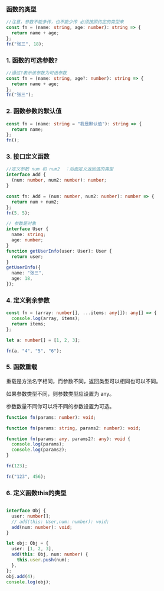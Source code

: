 ### 函数的类型

```ts
//注意，参数不能多传，也不能少传 必须按照约定的类型来
const fn = (name: string, age: number): string => {
  return name + age;
};
fn("张三", 18);
```

### 1. 函数的可选参数?

```ts
//通过?表示该参数为可选参数
const fn = (name: string, age?: number): string => {
  return name + age;
};
fn("张三");
```

### 2. 函数参数的默认值

```ts
const fn = (name: string = "我是默认值"): string => {
  return name;
};
fn();
```

### 3. 接口定义函数

```ts
//定义参数 num 和 num2  ：后面定义返回值的类型
interface Add {
  (num: number, num2: number): number;
}

const fn: Add = (num: number, num2: number): number => {
  return num + num2;
};
fn(5, 5);

// 参数是对象
interface User {
  name: string;
  age: number;
}
function getUserInfo(user: User): User {
  return user;
}
getUserInfo({
  name: "张三",
  age: 18,
});
```

### 4. 定义剩余参数

```ts
const fn = (array: number[], ...items: any[]): any[] => {
  console.log(array, items);
  return items;
};

let a: number[] = [1, 2, 3];

fn(a, "4", "5", "6");
```

### 5. 函数重载

重载是方法名字相同，而参数不同，返回类型可以相同也可以不同。

如果参数类型不同，则参数类型应设置为 any。

参数数量不同你可以将不同的参数设置为可选。

```ts
function fn(params: number): void;

function fn(params: string, params2: number): void;

function fn(params: any, params2?: any): void {
  console.log(params);
  console.log(params2);
}

fn(123);

fn("123", 456);
```

### 6. 定义函数this的类型
```ts

interface Obj {
  user: number[];
  // add(this: User,num: number): void;
  add(num: number): void;
}

let obj: Obj = {
  user: [1, 2, 3],
  add(this: Obj, num: number) {
    this.user.push(num);
  },
};
obj.add(4);
console.log(obj);

```
